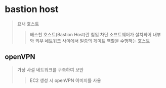 # bastion host

> 요새 호스트
>
> > 배스천 호스트(Bastion Host)란 침입 차단 소프트웨어가 설치되어 내부와 외부 네트워크 사이에서 일종의 게이트 역할을 수행하는 호스트

## openVPN

> 가상 사설 네트워크를 구축하여 보안
>
> > EC2 생성 시 openVPN 이미지를 사용
